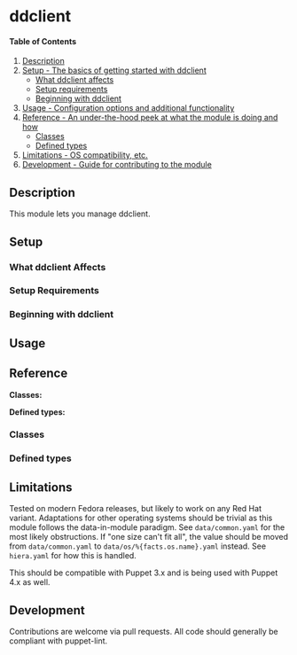 <!---
Copyright 2018 John Florian <jflorian@doubledog.org>
SPDX-License-Identifier: GPL-3.0-or-later

This file is part of doubledog-ddclient.

doubledog-ddclient is free software; you can redistribute it and/or modify it
under the terms of the GNU Lesser General Public License as published by the
Free Software Foundation; either version 3.0 of the License, or (at your
option) any later version.
-->
# ddclient

#### Table of Contents

1. [Description](#description)
1. [Setup - The basics of getting started with ddclient](#setup)
    * [What ddclient affects](#what-ddclient-affects)
    * [Setup requirements](#setup-requirements)
    * [Beginning with ddclient](#beginning-with-ddclient)
1. [Usage - Configuration options and additional functionality](#usage)
1. [Reference - An under-the-hood peek at what the module is doing and how](#reference)
    * [Classes](#classes)
    * [Defined types](#defined-types)
1. [Limitations - OS compatibility, etc.](#limitations)
1. [Development - Guide for contributing to the module](#development)

## Description

This module lets you manage ddclient.

## Setup

### What ddclient Affects

### Setup Requirements

### Beginning with ddclient

## Usage

## Reference

**Classes:**

**Defined types:**


### Classes


### Defined types


## Limitations

Tested on modern Fedora releases, but likely to work on any Red Hat variant.  Adaptations for other operating systems should be trivial as this module follows the data-in-module paradigm.  See `data/common.yaml` for the most likely obstructions.  If "one size can't fit all", the value should be moved from `data/common.yaml` to `data/os/%{facts.os.name}.yaml` instead.  See `hiera.yaml` for how this is handled.

This should be compatible with Puppet 3.x and is being used with Puppet 4.x as well.

## Development

Contributions are welcome via pull requests.  All code should generally be compliant with puppet-lint.
